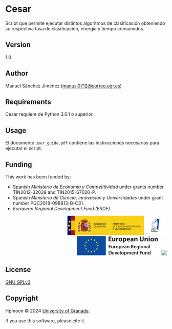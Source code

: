 # Cesar
Script que permite ejecutar distintos algoritmos de clasificación obteniendo su respectiva tasa de clasificación, energía y tiempo consumidos.

## Version

1.0

## Author

Manuel Sánchez Jiménez ([manusj0712@correo.ugr.es](mailto:manusj0712@correo.ugr.es))

## Requirements

Cesar requiere de Python 3.0.1 o superior.

## Usage

El documento `user_guide.pdf` contiene las instrucciones necesarias para ejecutar el script.


## Funding

This work has been funded by:

* Spanish *Ministerio de Economía y Competitividad* under grants number TIN2012-32039 and TIN2015-67020-P.
* Spanish *Ministerio de Ciencia, Innovación y Universidades* under grant number PGC2018-098813-B-C31.
* *European Regional Development Fund (ERDF)*.

<div style="text-align: right">
  <img src="https://raw.githubusercontent.com/efficomp/Hpmoon/main/docs/logos/miciu.jpg" height="60">
  <img src="https://raw.githubusercontent.com/efficomp/Hpmoon/main/docs/logos/erdf.png" height="60">
  <img src="https://raw.githubusercontent.com/efficomp/Cesar-/main/docs/logos/imagen1.png" height="60">
</div>

## License

[GNU GPLv3](https://www.gnu.org/licenses/gpl-3.0.md).

## Copyright

Hpmoon © 2024 [University of Granada](https://www.ugr.es/).

If you use this software, please cite it.
